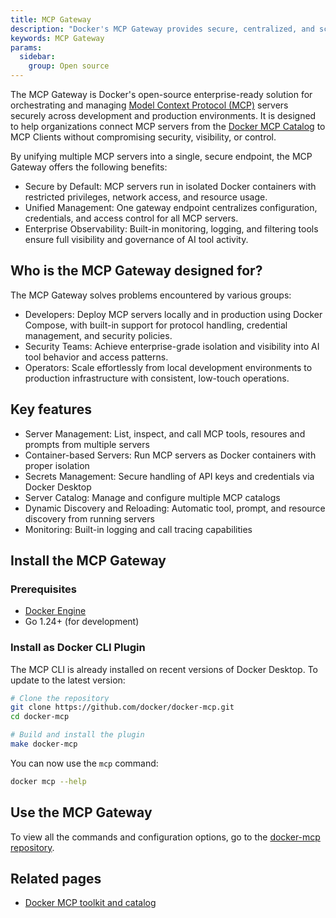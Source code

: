 ```yaml
---
title: MCP Gateway
description: "Docker's MCP Gateway provides secure, centralized, and scalable orchestration of AI tools through containerized MCP servers—empowering developers, operators, and security teams."
keywords: MCP Gateway
params:
  sidebar:
    group: Open source
---
```


The MCP Gateway is Docker's open-source enterprise-ready solution for orchestrating and
managing [Model Context Protocol (MCP)](https://spec.modelcontextprotocol.io/) servers
securely across development and production environments.
It is designed to help organizations connect MCP servers from the [Docker MCP Catalog](https://hub.docker.com/mcp) to MCP Clients without compromising security, visibility, or control.

By unifying multiple MCP servers into a single, secure endpoint, the MCP Gateway offers
the following benefits:

- Secure by Default: MCP servers run in isolated Docker containers with restricted
  privileges, network access, and resource usage.
- Unified Management: One gateway endpoint centralizes configuration, credentials,
  and access control for all MCP servers.
- Enterprise Observability: Built-in monitoring, logging, and filtering tools ensure
  full visibility and governance of AI tool activity.

## Who is the MCP Gateway designed for?

The MCP Gateway solves problems encountered by various groups:

- Developers: Deploy MCP servers locally and in production using Docker Compose,
  with built-in support for protocol handling, credential management, and security policies.
- Security Teams: Achieve enterprise-grade isolation and visibility into AI tool
  behavior and access patterns.
- Operators: Scale effortlessly from local development environments to production
  infrastructure with consistent, low-touch operations.

## Key features

- Server Management: List, inspect, and call MCP tools, resoures and prompts from multiple servers
- Container-based Servers: Run MCP servers as Docker containers with proper isolation
- Secrets Management: Secure handling of API keys and credentials via Docker Desktop
- Server Catalog: Manage and configure multiple MCP catalogs
- Dynamic Discovery and Reloading: Automatic tool, prompt, and resource discovery from running servers
- Monitoring: Built-in logging and call tracing capabilities

## Install the MCP Gateway

### Prerequisites

- [Docker Engine](/manuals/engine/_index.md)
- Go 1.24+ (for development)

### Install as Docker CLI Plugin

The MCP CLI is already installed on recent versions of Docker Desktop.
To update to the latest version:

```bash
# Clone the repository
git clone https://github.com/docker/docker-mcp.git
cd docker-mcp

# Build and install the plugin
make docker-mcp
```

You can now use the `mcp` command:

```bash
docker mcp --help
```

## Use the MCP Gateway

To view all the commands and configuration options, go to the [docker-mcp repository](https://github.com/docker/docker-mcp).

## Related pages

- [Docker MCP toolkit and catalog](/manuals/ai/mcp-catalog-and-toolkit/_index.md)

